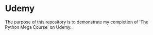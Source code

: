 # Udemy

The purpose of this repository is to demonstrate my completion of 'The Python Mega Course' on Udemy.
